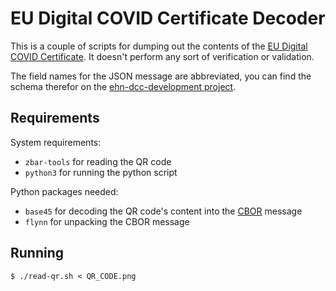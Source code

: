 # EU Digital COVID Certificate Decoder
This is a couple of scripts for dumping out the contents of the [EU Digital COVID Certificate](https://ec.europa.eu/info/live-work-travel-eu/coronavirus-response/safe-covid-19-vaccines-europeans/eu-digital-covid-certificate_en). It doesn't perform any sort of verification or validation.

The field names for the JSON message are abbreviated, you can find the schema therefor on the [ehn-dcc-development project](https://github.com/ehn-dcc-development/ehn-dcc-schema/blob/release/1.3.0/DCC.combined-schema.json).

## Requirements
System requirements:

- `zbar-tools` for reading the QR code
- `python3` for running the python script

Python packages needed:

- `base45` for decoding the QR code's content into the [CBOR](https://cbor.io/) message
- `flynn` for unpacking the CBOR message


## Running
```
$ ./read-qr.sh < QR_CODE.png
```
